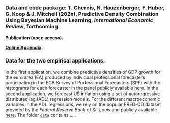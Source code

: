 ### Data and code package: T. Chernis, N. Hauzenberger, F. Huber, G. Koop & J. Mitchell (202x). Predictive Density Combination Using Bayesian Machine Learning, *International Economic Review*, forthcoming.

**Publication (open access)**.

[**Online Appendix**](https://www.dropbox.com/scl/fi/4h95f5roqgvajf86ufl45/CHHKM-IER-OnlineAppendix.pdf?rlkey=kjpxc7aionfgsfckrt6jydv1o&st=z3np70fp&dl=0).

### Data for the two empirical applications. 
In the first application, we combine predictive densities of GDP growth for the euro area (EA) produced by individual professional forecasters participating in the ECB Survey of Professional Forecasters (SPF) with the histograms for each forecaster in the panel publicly available [here](https://www.ecb.europa.eu/stats/ecb_surveys/survey_of_professional_forecasters/html/all_data.en.html). In the second application, we forecast US inflation using a set of autoregressive distributed lag (ADL) regression models. For the different macroeconomic variables in the ADL regressions, we rely on the popular FRED-QD dataset provided by the *Federal Reserve Bank of St. Louis* and publicly available [here](https://research.stlouisfed.org/econ/mccracken/fred-databases/). The folder [`data`](./data/) contains ... . 
